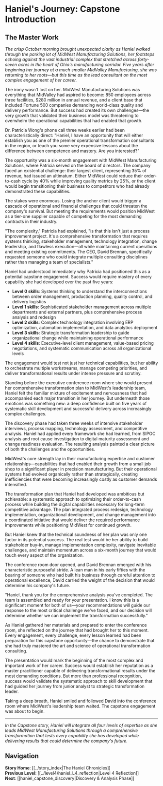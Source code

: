 # Haniel's Journey: Capstone Introduction
## The Master Work

*The crisp October morning brought unexpected clarity as Haniel walked through the parking lot of MidWest Manufacturing Solutions, her footsteps echoing against the vast industrial complex that stretched across forty-seven acres in the heart of Ohio's manufacturing corridor. Five years after beginning her journey at a much smaller MidValley Manufacturing, she was returning to her roots—but this time as the lead consultant on the most complex engagement of her career.*

The irony wasn't lost on her. MidWest Manufacturing Solutions was everything that MidValley had aspired to become: 850 employees across three facilities, $280 million in annual revenue, and a client base that included Fortune 500 companies demanding world-class quality and delivery performance. But success had created its own challenges—the very growth that validated their business model was threatening to overwhelm the operational capabilities that had enabled that growth.

Dr. Patricia Wong's phone call three weeks earlier had been characteristically direct: "Haniel, I have an opportunity that will either establish you as one of the premier operational transformation consultants in the region, or teach you some very expensive lessons about the difference between competence and mastery. Are you interested?"

The opportunity was a six-month engagement with MidWest Manufacturing Solutions, where Patricia served on the board of directors. The company faced an existential challenge: their largest client, representing 35% of revenue, had issued an ultimatum. Either MidWest could reduce their order-to-cash cycle by 40% while improving quality metrics by 25%, or the client would begin transitioning their business to competitors who had already demonstrated these capabilities.

The stakes were enormous. Losing the anchor client would trigger a cascade of operational and financial challenges that could threaten the company's survival. But meeting the requirements would position MidWest as a tier-one supplier capable of competing for the most demanding contracts in their industry.

"The complexity," Patricia had explained, "is that this isn't just a process improvement project. It's a comprehensive transformation that requires systems thinking, stakeholder management, technology integration, change leadership, and flawless execution—all while maintaining current operations and meeting existing commitments. The CEO, David Brennan, specifically requested someone who could integrate multiple consulting disciplines rather than managing a team of specialists."

Haniel had understood immediately why Patricia had positioned this as a potential capstone engagement. Success would require mastery of every capability she had developed over the past five years:

- **Level 0 skills**: Systems thinking to understand the interconnections between order management, production planning, quality control, and delivery logistics
- **Level 1 skills**: Sophisticated stakeholder management across multiple departments and external partners, plus comprehensive process analysis and redesign
- **Level 2 skills**: Complex technology integration involving ERP optimization, automation implementation, and data analytics deployment  
- **Level 3 skills**: Strategic transformation leadership to guide organizational change while maintaining operational performance
- **Level 4 skills**: Executive-level client management, value-based pricing negotiations, and systematic communication across all organizational levels

The engagement would test not just her technical capabilities, but her ability to orchestrate multiple workstreams, manage competing priorities, and deliver transformational results under intense pressure and scrutiny.

Standing before the executive conference room where she would present her comprehensive transformation plan to MidWest's leadership team, Haniel felt the familiar mixture of excitement and nervousness that had accompanied each major transition in her journey. But underneath those emotions was something new: a deep confidence built on five years of systematic skill development and successful delivery across increasingly complex challenges.

The discovery phase had taken three weeks of intensive stakeholder interviews, process mapping, technology assessment, and competitive analysis. Haniel had applied every framework she had learned, from SIPOC analysis and root cause investigation to digital maturity assessment and change readiness evaluation. The resulting analysis painted a clear picture of both the challenges and the opportunities.

MidWest's core strength lay in their manufacturing expertise and customer relationships—capabilities that had enabled their growth from a small job shop to a significant player in precision manufacturing. But their operational systems had evolved organically rather than strategically, creating inefficiencies that were becoming increasingly costly as customer demands intensified.

The transformation plan that Haniel had developed was ambitious but achievable: a systematic approach to optimizing their order-to-cash process while building the digital capabilities necessary for long-term competitive advantage. The plan integrated process redesign, technology implementation, organizational development, and change management into a coordinated initiative that would deliver the required performance improvements while positioning MidWest for continued growth.

But Haniel knew that the technical soundness of her plan was only one factor in its potential success. The real test would be her ability to build stakeholder buy-in, manage implementation complexity, navigate inevitable challenges, and maintain momentum across a six-month journey that would touch every aspect of the organization.

The conference room door opened, and David Brennan emerged with his characteristic purposeful stride. A lean man in his early fifties with the bearing of someone who had built his business through careful attention to operational excellence, David carried the weight of the decision that would determine his company's future.

"Haniel, thank you for the comprehensive analysis you've completed. The team is assembled and ready for your presentation. I know this is a significant moment for both of us—your recommendations will guide our response to the most critical challenge we've faced, and our decision will determine whether we can implement the transformation successfully."

As Haniel gathered her materials and prepared to enter the conference room, she reflected on the journey that had brought her to this moment. Every engagement, every challenge, every lesson learned had been preparation for this capstone opportunity—the chance to demonstrate that she had truly mastered the art and science of operational transformation consulting.

The presentation would mark the beginning of the most complex and important work of her career. Success would establish her reputation as a master practitioner capable of delivering transformational results under the most demanding conditions. But more than professional recognition, success would validate the systematic approach to skill development that had guided her journey from junior analyst to strategic transformation leader.

Taking a deep breath, Haniel smiled and followed David into the conference room where MidWest's leadership team waited. The capstone engagement was about to begin.

---

*In the Capstone story, Haniel will integrate all four levels of expertise as she leads MidWest Manufacturing Solutions through a comprehensive transformation that tests every capability she has developed while delivering results that could determine the company's future.*

## Navigation
**Story Home**: [[../story_index|The Haniel Chronicles]]  
**Previous Level**: [[../level4/haniel_L4_reflection|Level 4 Reflection]]  
**Next**: [[haniel_capstone_discovery|Discovery & Analysis Phase]]